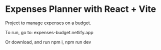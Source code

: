 # Expenses Planner with React + Vite

Project to manage expenses on a budget.

To run, go to: expenses-budget.netlify.app

Or download, and run npm i, npm run dev
